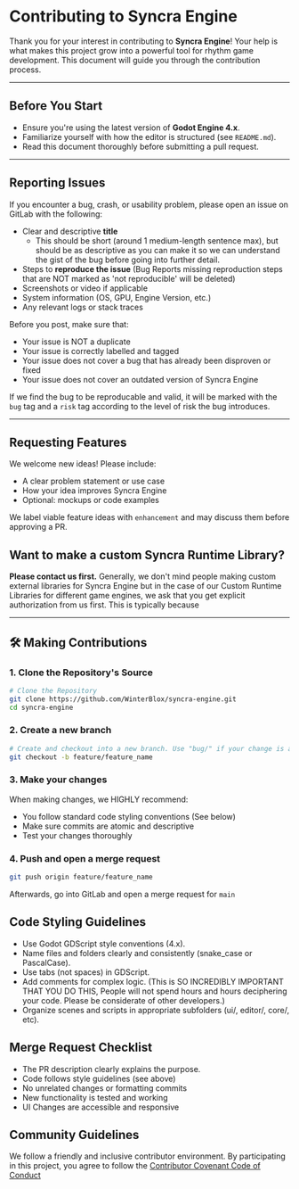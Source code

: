 # Contributing to Syncra Engine

Thank you for your interest in contributing to **Syncra Engine**! Your help is what makes this project grow into a powerful tool for rhythm game development. This document will guide you through the contribution process.

---

## Before You Start

- Ensure you're using the latest version of **Godot Engine 4.x**.
- Familiarize yourself with how the editor is structured (see `README.md`).
- Read this document thoroughly before submitting a pull request.

---

## Reporting Issues

If you encounter a bug, crash, or usability problem, please open an issue on GitLab with the following:

- Clear and descriptive **title**
  - This should be short (around 1 medium-length sentence max), but should be as descriptive as you can make it so we can understand the gist of the bug before going into further detail.
- Steps to **reproduce the issue** (Bug Reports missing reproduction steps that are NOT marked as 'not reproducible' will be deleted)
- Screenshots or video if applicable
- System information (OS, GPU, Engine Version, etc.)
- Any relevant logs or stack traces

Before you post, make sure that:

- Your issue is NOT a duplicate
- Your issue is correctly labelled and tagged
- Your issue does not cover a bug that has already been disproven or fixed
- Your issue does not cover an outdated version of Syncra Engine

If we find the bug to be reproducable and valid, it will be marked with the `bug` tag and a `risk` tag according to the level of risk the bug introduces.

---

## Requesting Features

We welcome new ideas! Please include:

- A clear problem statement or use case
- How your idea improves Syncra Engine
- Optional: mockups or code examples

We label viable feature ideas with `enhancement` and may discuss them before approving a PR.

## Want to make a custom Syncra Runtime Library?

**Please contact us first.** Generally, we don't mind people making custom external libraries for Syncra Engine but in the case of our Custom Runtime Libraries for different game engines, we ask that you get explicit authorization from us first.
This is typically because 

---

## 🛠 Making Contributions

### 1. Clone the Repository's Source

```bash
# Clone the Repository
git clone https://github.com/WinterBlox/syncra-engine.git
cd syncra-engine
```

### 2. Create a new branch

```bash
# Create and checkout into a new branch. Use "bug/" if your change is a bug rather than a feature
git checkout -b feature/feature_name
```

### 3. Make your changes

When making changes, we HIGHLY recommend:

- You follow standard code styling conventions (See below)
- Make sure commits are atomic and descriptive
- Test your changes thoroughly

### 4. Push and open a merge request

```bash
git push origin feature/feature_name
```

Afterwards, go into GitLab and open a merge request for `main`

## Code Styling Guidelines

- Use Godot GDScript style conventions (4.x).
- Name files and folders clearly and consistently (snake_case or PascalCase).
- Use tabs (not spaces) in GDScript.
- Add comments for complex logic. (This is SO INCREDIBLY IMPORTANT THAT YOU DO THIS, People will not spend hours and hours deciphering your code. Please be considerate of other developers.)
- Organize scenes and scripts in appropriate subfolders (ui/, editor/, core/, etc).

## Merge Request Checklist

- The PR description clearly explains the purpose.
- Code follows style guidelines (see above)
- No unrelated changes or formatting commits
- New functionality is tested and working
- UI Changes are accessible and responsive

## Community Guidelines

We follow a friendly and inclusive contributor environment. By participating in this project, you agree to follow the [Contributor Covenant Code of Conduct](https://www.contributor-covenant.org/version/2/1/code_of_conduct/)

